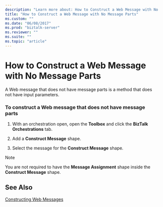 ```yaml
---
description: "Learn more about: How to Construct a Web Message with No Message Parts"
title: "How to Construct a Web Message with No Message Parts"
ms.custom: ""
ms.date: "06/08/2017"
ms.prod: "biztalk-server"
ms.reviewer: ""
ms.suite: ""
ms.topic: "article"
---
```

# How to Construct a Web Message with No Message Parts
A Web message that does not have message parts is a method that does not have input parameters.  
  
### To construct a Web message that does not have message parts  
  
1.  With an orchestration open, open the **Toolbox** and click the **BizTalk Orchestrations** tab.  
  
2.  Add a **Construct Message** shape.  
  
3.  Select the message for the **Construct Message** shape.  
  
> [!NOTE]
>  You are not required to have the **Message Assignment** shape inside the **Construct Message** shape.  
  
## See Also  
 [Constructing Web Messages](../core/constructing-web-messages.md)
